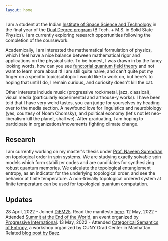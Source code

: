 ```yaml
---
layout: home
---
```



I am a student at the Indian [Institute of Space Science and Technology](https://iist.ac.in/) in the final year of the [Dual Degree program](https://iist.ac.in/admissions/undergraduate/dualdegree) (B.Tech. + M.S. in Solid State Physics). I am currently exploring research opportunities following the completion of the coursework.

Academically, I am interested the mathematical formulation of physics, which I feel have a nice balance between mathematical rigor and applications on the physical side. To be honest, I was drawn in by the fancy looking words, how can you see [functorial quantum field theory](https://ncatlab.org/nlab/show/functorial%20field%20theory) and not want to learn more about it! I am still quite naive, and can't quite put my finger on a specific topic/subtopic I would like to work on, but here's to hoping that until I do, I remain curious, and curiosity doesn't kill the cat.

Other interests include music (progressive rock/metal, jazz, classical), visual media (particularly experimental and arthouse-y works). I have been told that I have very weird tastes, you can judge for yourselves by heading over to the media section. A newfound love for linguistics and neurobiology (yes, courtesy of Noam Chomsky), and political economy (let's not let neo-liberalism kill the planet, shall we). After graduating, I am hoping to participate in organizations/movements fighting climate change.

## Research
I am currently working on my master's thesis under [Prof. Naveen Surendran](https://iist.ac.in/physics/naveen.surendran) on topological order in spin systems. We are studying exactly solvable spin models which form stabilizer codes and are candidates for synthesizing robust quantum memories. We calculate the topological entanglement entropy, as an indicator for the underlying topological order, and see the behavior at finite temperature. A non-trivially topological ordered system at finite temperature can be used for topological quantum computation.

## Updates
28 April, 2022    -     Joined [DiEM25](https://diem25.org/en/). Read the manifesto [here](https://diem25.org/about-us/).
12 May, 2022      -     Attended [Summit at the End of the World](https://www.eventbrite.co.uk/e/summit-at-the-end-of-the-world-tickets-325923153927?keep_tld=1), an event organized by [Progressive International](https://progressive.international/).
13 May, 2022      -     Attended [Categorical Semantics of Entropy](https://itsatcuny.org/calendar/220513/scse), a workshop organized by CUNY Grad Center in Manhattan. Related [blog post by Baez](https://johncarlosbaez.wordpress.com/2022/04/19/categorical-semantics-of-entropy/).
